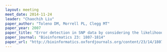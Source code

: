 ```yaml
---
layout: meeting
meet_date: 2014-11-24
leader: "Chaochih Liu"
paper_author: "Toleno DM, Morrell PL, Clegg MT"
paper_year: 2007
paper_title: "Error detection in SNP data by considering the likelihood of recombinational history implied by three-site combinations"
paper_journal: "Bioinformatics 23: 1807-1814"
paper_url: "http://bioinformatics.oxfordjournals.org/content/23/14/1807.abstract"
---
```

